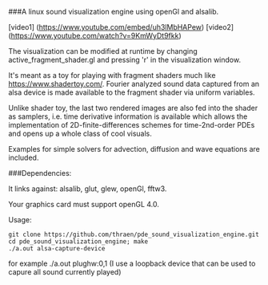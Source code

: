 ###A linux sound visualization engine using openGl and alsalib. 

[video1] (https://www.youtube.com/embed/uh3lMbHAPew)
[video2] (https://www.youtube.com/watch?v=9KmWyDt9fkk)

The visualization can be modified at runtime by changing 
active_fragment_shader.gl and pressing 'r' in the visualization window.

It's meant as a toy for playing with fragment shaders much like 
https://www.shadertoy.com/. Fourier analyzed sound data captured from an alsa 
device is made available to the fragment shader via uniform variables. 

Unlike shader toy, the last two rendered images are also fed into the shader 
as samplers, i.e. time derivative information is available which allows 
the implementation of 2D-finite-differences schemes for time-2nd-order PDEs
and opens up a whole class of cool visuals.

Examples for simple solvers for advection, diffusion and wave equations are
included. 

###Dependencies:

It links against: alsalib, glut, glew, openGl, fftw3. 

Your graphics card must support openGL 4.0.

Usage:
```
git clone https://github.com/thraen/pde_sound_visualization_engine.git
cd pde_sound_visualization_engine; make
./a.out alsa-capture-device
```

for example ./a.out plughw:0,1
(I use a loopback device that can be used to capure all sound currently played)
